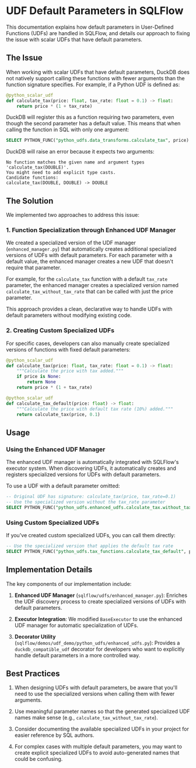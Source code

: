 # UDF Default Parameters in SQLFlow

This documentation explains how default parameters in User-Defined Functions (UDFs) are handled in SQLFlow, and details our approach to fixing the issue with scalar UDFs that have default parameters.

## The Issue

When working with scalar UDFs that have default parameters, DuckDB does not natively support calling these functions with fewer arguments than the function signature specifies. For example, if a Python UDF is defined as:

```python
@python_scalar_udf
def calculate_tax(price: float, tax_rate: float = 0.1) -> float:
    return price * (1 + tax_rate)
```

DuckDB will register this as a function requiring two parameters, even though the second parameter has a default value. This means that when calling the function in SQL with only one argument:

```sql
SELECT PYTHON_FUNC("python_udfs.data_transforms.calculate_tax", price) FROM sales;
```

DuckDB will raise an error because it expects two arguments:

```
No function matches the given name and argument types 'calculate_tax(DOUBLE)'. 
You might need to add explicit type casts.
Candidate functions:
calculate_tax(DOUBLE, DOUBLE) -> DOUBLE
```

## The Solution

We implemented two approaches to address this issue:

### 1. Function Specialization through Enhanced UDF Manager

We created a specialized version of the UDF manager (`enhanced_manager.py`) that automatically creates additional specialized versions of UDFs with default parameters. For each parameter with a default value, the enhanced manager creates a new UDF that doesn't require that parameter.

For example, for the `calculate_tax` function with a default `tax_rate` parameter, the enhanced manager creates a specialized version named `calculate_tax_without_tax_rate` that can be called with just the price parameter.

This approach provides a clean, declarative way to handle UDFs with default parameters without modifying existing code.

### 2. Creating Custom Specialized UDFs

For specific cases, developers can also manually create specialized versions of functions with fixed default parameters:

```python
@python_scalar_udf
def calculate_tax(price: float, tax_rate: float = 0.1) -> float:
    """Calculate the price with tax added."""
    if price is None:
        return None
    return price * (1 + tax_rate)

@python_scalar_udf
def calculate_tax_default(price: float) -> float:
    """Calculate the price with default tax rate (10%) added."""
    return calculate_tax(price, 0.1)
```

## Usage

### Using the Enhanced UDF Manager

The enhanced UDF manager is automatically integrated with SQLFlow's executor system. When discovering UDFs, it automatically creates and registers specialized versions for UDFs with default parameters.

To use a UDF with a default parameter omitted:

```sql
-- Original UDF has signature: calculate_tax(price, tax_rate=0.1)
-- Use the specialized version without the tax_rate parameter
SELECT PYTHON_FUNC("python_udfs.enhanced_udfs.calculate_tax.without_tax_rate", price) FROM sales;
```

### Using Custom Specialized UDFs

If you've created custom specialized UDFs, you can call them directly:

```sql
-- Use the specialized version that applies the default tax rate
SELECT PYTHON_FUNC("python_udfs.tax_functions.calculate_tax_default", price) FROM sales;
```

## Implementation Details

The key components of our implementation include:

1. **Enhanced UDF Manager** (`sqlflow/udfs/enhanced_manager.py`): Enriches the UDF discovery process to create specialized versions of UDFs with default parameters.

2. **Executor Integration**: We modified `BaseExecutor` to use the enhanced UDF manager for automatic specialization of UDFs.

3. **Decorator Utility** (`sqlflow/demos/udf_demo/python_udfs/enhanced_udfs.py`): Provides a `duckdb_compatible_udf` decorator for developers who want to explicitly handle default parameters in a more controlled way.

## Best Practices

1. When designing UDFs with default parameters, be aware that you'll need to use the specialized versions when calling them with fewer arguments.

2. Use meaningful parameter names so that the generated specialized UDF names make sense (e.g., `calculate_tax_without_tax_rate`).

3. Consider documenting the available specialized UDFs in your project for easier reference by SQL authors.

4. For complex cases with multiple default parameters, you may want to create explicit specialized UDFs to avoid auto-generated names that could be confusing.
